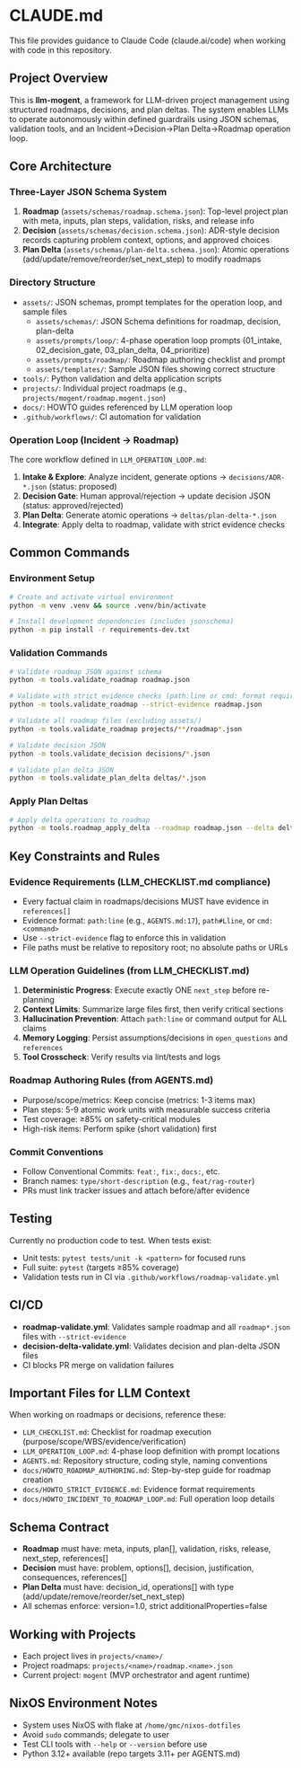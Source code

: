 # CLAUDE.md

This file provides guidance to Claude Code (claude.ai/code) when working with code in this repository.

## Project Overview

This is **llm-mogent**, a framework for LLM-driven project management using structured roadmaps, decisions, and plan deltas. The system enables LLMs to operate autonomously within defined guardrails using JSON schemas, validation tools, and an Incident→Decision→Plan Delta→Roadmap operation loop.

## Core Architecture

### Three-Layer JSON Schema System
1. **Roadmap** (`assets/schemas/roadmap.schema.json`): Top-level project plan with meta, inputs, plan steps, validation, risks, and release info
2. **Decision** (`assets/schemas/decision.schema.json`): ADR-style decision records capturing problem context, options, and approved choices
3. **Plan Delta** (`assets/schemas/plan-delta.schema.json`): Atomic operations (add/update/remove/reorder/set_next_step) to modify roadmaps

### Directory Structure
- `assets/`: JSON schemas, prompt templates for the operation loop, and sample files
  - `assets/schemas/`: JSON Schema definitions for roadmap, decision, plan-delta
  - `assets/prompts/loop/`: 4-phase operation loop prompts (01_intake, 02_decision_gate, 03_plan_delta, 04_prioritize)
  - `assets/prompts/roadmap/`: Roadmap authoring checklist and prompt
  - `assets/templates/`: Sample JSON files showing correct structure
- `tools/`: Python validation and delta application scripts
- `projects/`: Individual project roadmaps (e.g., `projects/mogent/roadmap.mogent.json`)
- `docs/`: HOWTO guides referenced by LLM operation loop
- `.github/workflows/`: CI automation for validation

### Operation Loop (Incident → Roadmap)
The core workflow defined in `LLM_OPERATION_LOOP.md`:
1. **Intake & Explore**: Analyze incident, generate options → `decisions/ADR-*.json` (status: proposed)
2. **Decision Gate**: Human approval/rejection → update decision JSON (status: approved/rejected)
3. **Plan Delta**: Generate atomic operations → `deltas/plan-delta-*.json`
4. **Integrate**: Apply delta to roadmap, validate with strict evidence checks

## Common Commands

### Environment Setup
```bash
# Create and activate virtual environment
python -m venv .venv && source .venv/bin/activate

# Install development dependencies (includes jsonschema)
python -m pip install -r requirements-dev.txt
```

### Validation Commands
```bash
# Validate roadmap JSON against schema
python -m tools.validate_roadmap roadmap.json

# Validate with strict evidence checks (path:line or cmd: format required)
python -m tools.validate_roadmap --strict-evidence roadmap.json

# Validate all roadmap files (excluding assets/)
python -m tools.validate_roadmap projects/**/roadmap*.json

# Validate decision JSON
python -m tools.validate_decision decisions/*.json

# Validate plan delta JSON
python -m tools.validate_plan_delta deltas/*.json
```

### Apply Plan Deltas
```bash
# Apply delta operations to roadmap
python -m tools.roadmap_apply_delta --roadmap roadmap.json --delta deltas/plan-delta-*.json
```

## Key Constraints and Rules

### Evidence Requirements (LLM_CHECKLIST.md compliance)
- Every factual claim in roadmaps/decisions MUST have evidence in `references[]`
- Evidence format: `path:line` (e.g., `AGENTS.md:17`), `path#Lline`, or `cmd: <command>`
- Use `--strict-evidence` flag to enforce this in validation
- File paths must be relative to repository root; no absolute paths or URLs

### LLM Operation Guidelines (from LLM_CHECKLIST.md)
1. **Deterministic Progress**: Execute exactly ONE `next_step` before re-planning
2. **Context Limits**: Summarize large files first, then verify critical sections
3. **Hallucination Prevention**: Attach `path:line` or command output for ALL claims
4. **Memory Logging**: Persist assumptions/decisions in `open_questions` and `references`
5. **Tool Crosscheck**: Verify results via lint/tests and logs

### Roadmap Authoring Rules (from AGENTS.md)
- Purpose/scope/metrics: Keep concise (metrics: 1-3 items max)
- Plan steps: 5-9 atomic work units with measurable success criteria
- Test coverage: ≥85% on safety-critical modules
- High-risk items: Perform spike (short validation) first

### Commit Conventions
- Follow Conventional Commits: `feat:`, `fix:`, `docs:`, etc.
- Branch names: `type/short-description` (e.g., `feat/rag-router`)
- PRs must link tracker issues and attach before/after evidence

## Testing
Currently no production code to test. When tests exist:
- Unit tests: `pytest tests/unit -k <pattern>` for focused runs
- Full suite: `pytest` (targets ≥85% coverage)
- Validation tests run in CI via `.github/workflows/roadmap-validate.yml`

## CI/CD
- **roadmap-validate.yml**: Validates sample roadmap and all `roadmap*.json` files with `--strict-evidence`
- **decision-delta-validate.yml**: Validates decision and plan-delta JSON files
- CI blocks PR merge on validation failures

## Important Files for LLM Context
When working on roadmaps or decisions, reference these:
- `LLM_CHECKLIST.md`: Checklist for roadmap execution (purpose/scope/WBS/evidence/verification)
- `LLM_OPERATION_LOOP.md`: 4-phase loop definition with prompt locations
- `AGENTS.md`: Repository structure, coding style, naming conventions
- `docs/HOWTO_ROADMAP_AUTHORING.md`: Step-by-step guide for roadmap creation
- `docs/HOWTO_STRICT_EVIDENCE.md`: Evidence format requirements
- `docs/HOWTO_INCIDENT_TO_ROADMAP_LOOP.md`: Full operation loop details

## Schema Contract
- **Roadmap** must have: meta, inputs, plan[], validation, risks, release, next_step, references[]
- **Decision** must have: problem, options[], decision, justification, consequences, references[]
- **Plan Delta** must have: decision_id, operations[] with type (add/update/remove/reorder/set_next_step)
- All schemas enforce: version=1.0, strict additionalProperties=false

## Working with Projects
- Each project lives in `projects/<name>/`
- Project roadmaps: `projects/<name>/roadmap.<name>.json`
- Current project: `mogent` (MVP orchestrator and agent runtime)

## NixOS Environment Notes
- System uses NixOS with flake at `/home/gmc/nixos-dotfiles`
- Avoid `sudo` commands; delegate to user
- Test CLI tools with `--help` or `--version` before use
- Python 3.12+ available (repo targets 3.11+ per AGENTS.md)
